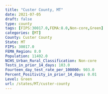 ```yaml
---
title: "Custer County, MT"
date: 2021-07-05
draft: false
type: county
tags: [FIPS:30017.0,FEMA:8.0,Non-core,Green]
categories: [MT]
County: Custer County
State: MT
FIPS: 30017.0
FEMA_Region: 8.0
Population: 11402.0
NCHS_Urban_Rural_Classification: Non-core
Tests_in_prior_14_days: 103.0
Fourteen_day_test_rate_per_100000: 903.0
Percent_Positivity_in_prior_14_days: 0.01
Level: Green
url: /states/MT/custer-county
---
```



